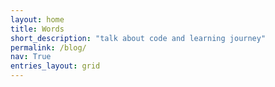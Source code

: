 ```yaml
---
layout: home
title: Words
short_description: "talk about code and learning journey" 
permalink: /blog/ 
nav: True 
entries_layout: grid
---
```


